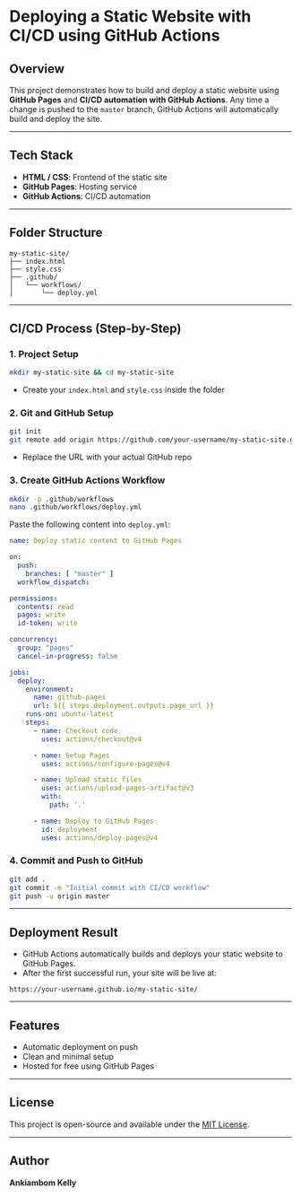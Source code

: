 # Deploying a Static Website with CI/CD using GitHub Actions

## Overview
This project demonstrates how to build and deploy a static website using **GitHub Pages** and **CI/CD automation with GitHub Actions**. Any time a change is pushed to the `master` branch, GitHub Actions will automatically build and deploy the site.

---

## Tech Stack
- **HTML / CSS**: Frontend of the static site
- **GitHub Pages**: Hosting service
- **GitHub Actions**: CI/CD automation

---

## Folder Structure
```
my-static-site/
├── index.html
├── style.css
├── .github/
│   └── workflows/
│       └── deploy.yml
```

---

## CI/CD Process (Step-by-Step)

### 1. Project Setup
```bash
mkdir my-static-site && cd my-static-site
```
- Create your `index.html` and `style.css` inside the folder

### 2. Git and GitHub Setup
```bash
git init
git remote add origin https://github.com/your-username/my-static-site.git
```
- Replace the URL with your actual GitHub repo

### 3. Create GitHub Actions Workflow
```bash
mkdir -p .github/workflows
nano .github/workflows/deploy.yml
```
Paste the following content into `deploy.yml`:

```yaml
name: Deploy static content to GitHub Pages

on:
  push:
    branches: [ "master" ]
  workflow_dispatch:

permissions:
  contents: read
  pages: write
  id-token: write

concurrency:
  group: "pages"
  cancel-in-progress: false

jobs:
  deploy:
    environment:
      name: github-pages
      url: ${{ steps.deployment.outputs.page_url }}
    runs-on: ubuntu-latest
    steps:
      - name: Checkout code
        uses: actions/checkout@v4

      - name: Setup Pages
        uses: actions/configure-pages@v4

      - name: Upload static files
        uses: actions/upload-pages-artifact@v3
        with:
          path: '.'

      - name: Deploy to GitHub Pages
        id: deployment
        uses: actions/deploy-pages@v4
```

### 4. Commit and Push to GitHub
```bash
git add .
git commit -m "Initial commit with CI/CD workflow"
git push -u origin master
```

---

## Deployment Result
- GitHub Actions automatically builds and deploys your static website to GitHub Pages.
- After the first successful run, your site will be live at:
```
https://your-username.github.io/my-static-site/
```

---

## Features
- Automatic deployment on push
- Clean and minimal setup
- Hosted for free using GitHub Pages

---

## License
This project is open-source and available under the [MIT License](LICENSE).

---

## Author
**Ankiambom Kelly**

